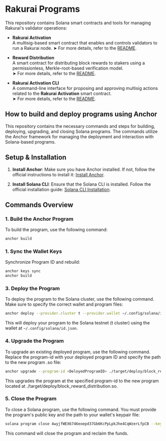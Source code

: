 # Rakurai Programs

This repository contains Solana smart contracts and tools for managing Rakurai's validator operations:

- **Rakurai Activation**  
  A multisig-based smart contract that enables and controls validators to run a Rakurai node.
  ➤ For more details, refer to the [README](./programs/rakurai_activation/README.md).

- **Reward Distribution**  
  A smart contract for distributing block rewards to stakers using a permissionless, Merkle-root-based verification model.  
  ➤ For more details, refer to the [README](./programs/reward_distribution/README.md).

- **Rakurai Activation CLI**  
  A command-line interface for proposing and approving multisig actions related to the **Rakurai Activation** smart contract.  
  ➤ For more details, refer to the [README](./cli/README.md).


## How to build and deploy programs using Anchor
This repository contains the necessary commands and steps for building, deploying, upgrading, and closing Solana programs. The commands utilize the Anchor framework for managing the deployment and interaction with Solana-based programs.

## Setup & Installation

1. **Install Anchor**: 
   Make sure you have Anchor installed. If not, follow the official instructions to install it: 
   [Install Anchor](https://project-serum.github.io/anchor/getting-started/installation.html).

2. **Install Solana CLI**: 
   Ensure that the Solana CLI is installed. Follow the official installation guide: 
   [Solana CLI Installation](https://docs.solana.com/cli/install-solana-cli-tools).

## Commands Overview

### 1. Build the Anchor Program
To build the program, use the following command:

```bash
anchor build
```

### 1. Sync the Wallet Keys
Synchronize Program ID and rebuild:

```bash
anchor keys sync
anchor build
```
### 3. Deploy the Program
To deploy the program to the Solana cluster, use the following command. Make sure to specify the correct wallet and program files:

```bash
anchor deploy --provider.cluster t --provider.wallet ~/.config/solana/id.json
```
This will deploy your program to the Solana testnet (t cluster) using the wallet at `~/.config/solana/id.json`.

### 4. Upgrade the Program
To upgrade an existing deployed program, use the following command. Replace the program-id with your deployed program ID and specify the path to the new program .so file:

```bash
anchor upgrade --program-id <DeloyedProgramID> ./target/deploy/block_reward_distribution.so --provider.cluster t --provider.wallet ~/.config/solana/id.json
```
This upgrades the program at the specified program-id to the new program located at ./target/deploy/block_reward_distribution.so.

### 5. Close the Program
To close a Solana program, use the following command. You must provide the program's public key and the path to your wallet's keypair file:

```bash
solana program close 4wyjfWEX6746eoepd37Gb6KcPpLpkJhe4CqWzerLfpCB --keypair ~/.config/solana/id.json -ut --bypass-warning
```
This command will close the program and reclaim the funds.